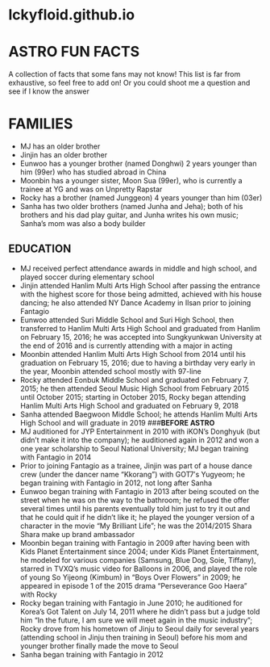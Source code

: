 # lckyfloid.github.io
# **ASTRO FUN FACTS** 

A collection of facts that some fans may not know! This list is far from exhaustive, so feel free to add on! Or you could shoot me a question and see if I know the answer
>
# **FAMILIES**
- MJ has an older brother
- Jinjin has an older brother
- Eunwoo has a younger brother (named Donghwi) 2 years younger than him (99er) who has studied abroad in China
- Moonbin has a younger sister, Moon Sua (99er), who is currently a trainee at YG and was on Unpretty Rapstar
- Rocky has a brother (named Junggeon) 4 years younger than him (03er) 
- Sanha has two older brothers (named Junha and Jeha); both of his brothers and his dad play guitar, and Junha writes his own music; Sanha’s mom was also a body builder
## **EDUCATION**
- MJ received perfect attendance awards in middle and high school, and played soccer during elementary school
- Jinjin attended Hanlim Multi Arts High School after passing the entrance with the highest score for those being admitted, achieved with his house dancing; he also attended NY Dance Academy in Ilsan prior to joining Fantagio
- Eunwoo attended Suri Middle School and Suri High School, then transferred to Hanlim Multi Arts High School and graduated from Hanlim on February 15, 2016; he was accepted into Sungkyunkwan University at the end of 2016 and is currently attending with a major in acting
- Moonbin attended Hanlim Multi Arts High School from 2014 until his graduation on February 15, 2016; due to having a birthday very early in the year, Moonbin attended school mostly with 97-line
- Rocky attended Eonbuk Middle School and graduated on February 7, 2015; he then attended Seoul Music High School from February 2015 until October 2015; starting in October 2015, Rocky began attending Hanlim Multi Arts High School and graduated on February 9, 2018
- Sanha attended Baegwoon Middle School; he attends Hanlim Multi Arts High School and will graduate in 2019
###**BEFORE ASTRO**
- MJ auditioned for JYP Entertainment in 2010 with iKON’s Donghyuk (but didn’t make it into the company); he auditioned again in 2012 and won a one year scholarship to Seoul National University; MJ  began training with Fantagio in 2014
- Prior to joining Fantagio as a trainee, Jinjin was part of a house dance crew (under the dancer name “Kkorang”) with GOT7′s Yugyeom; he began training with Fantagio in 2012, not long after Sanha
- Eunwoo began training with Fantagio in 2013 after being scouted on the street when he was on the way to the bathroom; he refused the offer several times until his parents eventually told him just to try it out and that he could quit if he didn’t like it; he played the younger version of a character in the movie “My Brilliant Life”; he was the 2014/2015 Shara Shara make up brand ambassador
- Moonbin began training with Fantagio in 2009 after having been with Kids Planet Entertainment since 2004; under Kids Planet Entertainment, he modeled for various companies (Samsung, Blue Dog, Soie, Tiffany), starred in TVXQ’s music video for Balloons in 2006, and played the role of young So Yijeong (Kimbum) in “Boys Over Flowers” in 2009; he appeared in episode 1 of the 2015 drama “Perseverance Goo Haera” with Rocky
- Rocky began training with Fantagio in June 2010; he auditioned for Korea’s Got Talent on July 14, 2011 where he didn’t pass but a judge told him “In the future, I am sure we will meet again in the music industry”; Rocky drove from his hometown of Jinju to Seoul daily for several years (attending school in Jinju then training in Seoul) before his mom and younger brother finally made the move to Seoul
- Sanha began training with Fantagio in 2012
